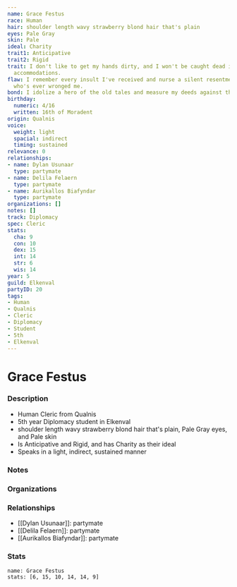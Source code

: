 ```yaml
---
name: Grace Festus
race: Human
hair: shoulder length wavy strawberry blond hair that's plain
eyes: Pale Gray
skin: Pale
ideal: Charity
trait1: Anticipative
trait2: Rigid
trait: I don't like to get my hands dirty, and I won't be caught dead in unsuitable
  accommodations.
flaw: I remember every insult I've received and nurse a silent resentment toward anyone
  who's ever wronged me.
bond: I idolize a hero of the old tales and measure my deeds against that person's.
birthday:
  numeric: 4/16
  written: 16th of Moradent
origin: Qualnis
voice:
  weight: light
  spacial: indirect
  timing: sustained
relevance: 0
relationships:
- name: Dylan Usunaar
  type: partymate
- name: Delila Felaern
  type: partymate
- name: Aurikallos Biafyndar
  type: partymate
organizations: []
notes: []
track: Diplomacy
spec: Cleric
stats:
  cha: 9
  con: 10
  dex: 15
  int: 14
  str: 6
  wis: 14
year: 5
guild: Elkenval
partyID: 20
tags:
- Human
- Qualnis
- Cleric
- Diplomacy
- Student
- 5th
- Elkenval
---
```

# Grace Festus
### Description
- Human Cleric from Qualnis
- 5th year Diplomacy student in Elkenval
- shoulder length wavy strawberry blond hair that's plain, Pale Gray eyes, and Pale skin
- Is Anticipative and Rigid, and has Charity as their ideal
- Speaks in a light, indirect, sustained manner

### Notes

### Organizations

### Relationships
- [[Dylan Usunaar]]: partymate
- [[Delila Felaern]]: partymate
- [[Aurikallos Biafyndar]]: partymate

### Stats
```statblock
name: Grace Festus
stats: [6, 15, 10, 14, 14, 9]
```